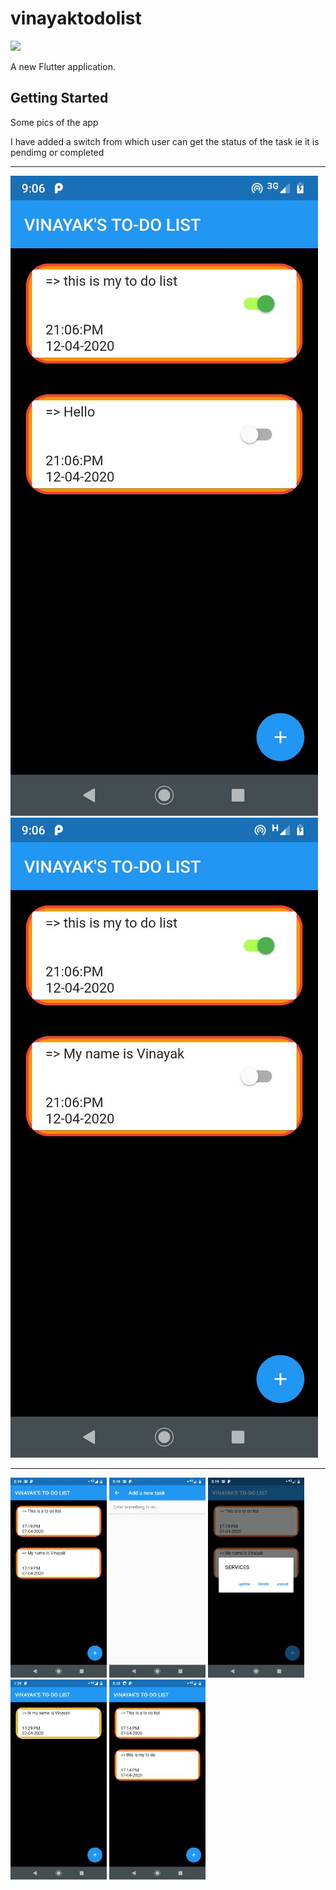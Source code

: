 # vinayaktodolist

![](https://img.shields.io/badge/Dart-Flutter-blue.svg?style=for-the-badge&logo=flutter)

A new Flutter application.

## Getting Started
Some pics of the app

I have added a switch from which user can get the status of the task ie it is pendimg or completed

---

![](https://github.com/ASVKVINAYAK/TO-DO-LIST-IN-FLUTTER/blob/master/images/6.jpg) ![](https://github.com/ASVKVINAYAK/TO-DO-LIST-IN-FLUTTER/blob/master/images/7.jpg)

---

![](https://github.com/ASVKVINAYAK/TO-DO-LIST-IN-FLUTTER/blob/master/images/3.jpg)
![](https://github.com/ASVKVINAYAK/TO-DO-LIST-IN-FLUTTER/blob/master/images/4.jpg)
![](https://github.com/ASVKVINAYAK/TO-DO-LIST-IN-FLUTTER/blob/master/images/5.jpg)
![](https://github.com/ASVKVINAYAK/TO-DO-LIST-IN-FLUTTER/blob/master/images/1.jpg)
![](https://github.com/ASVKVINAYAK/TO-DO-LIST-IN-FLUTTER/blob/master/images/2.jpg)


